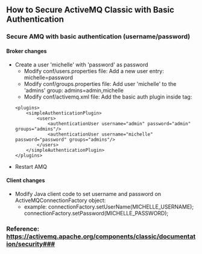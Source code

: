 ## How to Secure ActiveMQ Classic with Basic Authentication ##

### Secure AMQ with basic authentication (username/password) ###

#### Broker changes ####
- Create a user 'michelle' with 'password' as password
    -  Modify conf/users.properties file: Add a new user entry: michelle=password
    - Modify conf/groups.properties file: Add user 'michelle' to the 'admins' group: admins=admin,michelle
    - Modify conf/activemq.xml file: Add the basic auth plugin inside <broker> tag:
  ```
  <plugins>
      <simpleAuthenticationPlugin>
          <users>
              <authenticationUser username="admin" password="admin" groups="admins"/>
              <authenticationUser username="michelle" password="password" groups="admins"/>
          </users>
      </simpleAuthenticationPlugin>
  </plugins>
  ```
- Restart AMQ

#### Client changes ####
- Modify Java client code to set username and password on ActiveMQConnectionFactory object: 
    - example:
    connectionFactory.setUserName(MICHELLE_USERNAME);
  connectionFactory.setPassword(MICHELLE_PASSWORD);

### Reference: https://activemq.apache.org/components/classic/documentation/security###